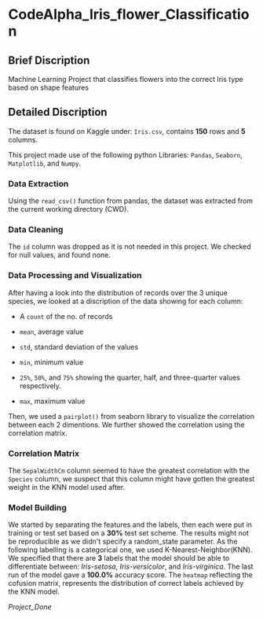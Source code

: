 # CodeAlpha_Iris_flower_Classification

## Brief Discription

Machine Learning Project that classifies flowers into the correct Iris type based on shape features 

## Detailed Discription

The dataset is found on Kaggle under: `Iris.csv`, contains **150** rows and **5** columns.

This project made use of the following python Libraries: `Pandas`, `Seaborn`, `Matplotlib`, and `Numpy`.

### Data Extraction

Using the `read_csv()` function from pandas, the dataset was extracted from the current working directory (CWD).

### Data Cleaning

The `id` column was dropped as it is not needed in this project. We checked for null values, and found none.

### Data Processing and Visualization

After having a look into the distribution of records over the 3 unique species, we looked at a discription of the data showing for each column:

- A `count` of the no. of records

- `mean`, average value

- `std`, standard deviation of the values

- `min`, minimum value

- `25%`, `50%`, and `75%` showing the quarter, half, and three-quarter values respectively.

- `max`, maximum value

Then, we used a `pairplot()` from seaborn library to visualize the correlation between each 2 dimentions. We further showed the correlation using the correlation matrix.

### Correlation Matrix

The `SepalWidthCm` column seemed to have the greatest correlation with the `Species` column, we suspect that this column might have gotten the greatest weight in the KNN model used after.

### Model Building 

We started by separating the features and the labels, then each were put in training or test set based on a **30%** test set scheme. The results might not be reproducible as we didn't specify a random_state parameter. As the following labelling is a categorical one, we used K-Nearest-Neighbor(KNN). We specified that there are **3** labels that the model should be able to differentiate between: _Iris-setosa_, _Iris-versicolor_, and _Iris-virginica_. The last run of the model gave a **100.0%** accuracy score. The `heatmap` reflecting the cofusion matrix, represents the distribution of correct labels achieved by the KNN model.

_Project_Done_
